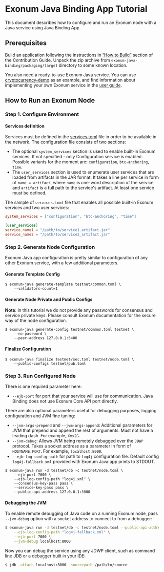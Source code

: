 # Exonum Java Binding App Tutorial
This document describes how to configure and run an Exonum node with a Java service using Java Binding App.

## Prerequisites

Build an application following the instructions in [“How to Build”][how-to-build] section
of the Contribution Guide. Unpack the zip archive from `exonum-java-binding/packaging/target` directory to some known 
location.

You also need a ready-to-use Exonum Java service. You can use 
[cryptocurrency-demo][cryptocurrency-demo] as an example, and find information about 
implementing your own Exonum service 
in the [user guide](https://exonum.com/doc/version/0.12/get-started/java-binding/).

[how-to-build]: https://github.com/exonum/exonum-java-binding/blob/master/CONTRIBUTING.md#how-to-build
[cryptocurrency-demo]: https://github.com/exonum/exonum-java-binding/tree/master/exonum-java-binding/cryptocurrency-demo

## How to Run an Exonum Node

### Step 1. Configure Environment

#### Services definition
Services must be defined in the [services.toml](https://exonum.com/doc/version/0.12/get-started/java-binding/#built-in-services) 
file in order to be available in the network. The configuration file consists of two sections:
- The optional `system_services` section is used to enable built-in Exonum services. If 
not specified - only Configuration service is enabled. Possible variants for the moment are: 
`configuration`, `btc-anchoring`, `time`.
- The `user_services` section is used to enumerate user services that are loaded from artifacts 
in the JAR format. It takes a line per service in form of `name = artifact`, where `name` 
is one-word description of the service and `artifact` is a full path to the service's artifact. 
At least one service must be defined.

The sample of `services.toml` file that enables all possible built-in Exonum services 
and two user services:
```toml
system_services = ["configuration", "btc-anchoring", "time"]

[user_services]
service_name1 = "/path/to/service1_artifact.jar"
service_name2 = "/path/to/service2_artifact.jar"
```

### Step 2. Generate Node Configuration

Exonum Java app configuration is pretty similar to configuration of any other Exonum service,
with a few additional parameters.

#### Generate Template Config

```$sh
$ exonum-java generate-template testnet/common.toml \
    --validators-count=1
```

#### Generate Node Private and Public Configs

**Note:** in this tutorial we do not provide any passwords for consensus and service private keys.
Please consult Exonum documentation for the secure way of the node configuration.

```$sh
$ exonum-java generate-config testnet/common.toml testnet \
    --no-password \
    --peer-address 127.0.0.1:5400
```

#### Finalize Configuration

```$sh
$ exonum-java finalize testnet/sec.toml testnet/node.toml \
    --public-configs testnet/pub.toml
```

### Step 3. Run Configured Node
There is one required parameter here:
- `--ejb-port` for port that your service will use for communication.
  Java Binding does not use Exonum Core API port directly.

There are also optional parameters useful for debugging purposes, logging configuration and JVM fine tuning:
- `--jvm-args-prepend` and `--jvm-args-append`: Additional parameters for JVM that prepend and
 append the rest of arguments. Must not have a leading dash. For example, `Xmx2G`.
- `--jvm-debug`: Allows JVM being remotely debugged over the `JDWP` protocol. Takes a socket address as a parameter in form
 of `HOSTNAME:PORT`. For example, `localhost:8000`.
- `--ejb-log-config-path` for path to `log4j` configuration file. Default config `log4j-fallback.xml` provided with Exonum Java app prints to STDOUT.
 
```$sh
$ exonum-java run -d testnet/db -c testnet/node.toml \
    --ejb-port 7000 \
    --ejb-log-config-path "log4j.xml" \
    --consensus-key-pass pass \
    --service-key-pass pass \
    --public-api-address 127.0.0.1:3000
```

#### Debugging the JVM

To enable remote debugging of Java code on a running Exonum node, 
pass `--jvm-debug` option with a socket address to connect to
from a debugger:

```sh
$ exonum-java run -d testnet/db -c testnet/node.toml --public-api-address 127.0.0.1:3000 \
    --ejb-log-config-path "log4j-fallback.xml" \
    --ejb-port 7000 \
    --jvm-debug localhost:8000
```

Now you can debug the service using any JDWP client, such as command line
JDB or a debugger built in your IDE:

```sh
$ jdb -attach localhost:8000 -sourcepath /path/to/source
```
